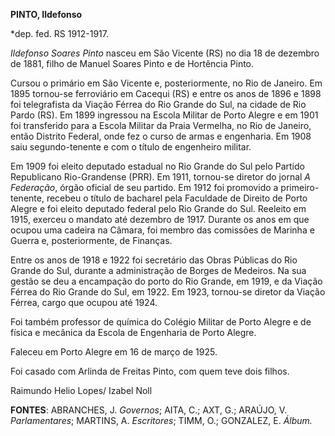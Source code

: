 **PINTO, Ildefonso**

\*dep. fed. RS 1912-1917.

*Ildefonso Soares Pinto* nasceu em São Vicente (RS) no dia 18 de
dezembro de 1881, filho de Manuel Soares Pinto e de Hortência Pinto.

Cursou o primário em São Vicente e, posteriormente, no Rio de Janeiro.
Em 1895 tornou-se ferroviário em Cacequi (RS) e entre os anos de 1896 e
1898 foi telegrafista da Viação Férrea do Rio Grande do Sul, na cidade
de Rio Pardo (RS). Em 1899 ingressou na Escola Militar de Porto Alegre e
em 1901 foi transferido para a Escola Militar da Praia Vermelha, no Rio
de Janeiro, então Distrito Federal, onde fez o curso de armas e
engenharia. Em 1908 saiu segundo-tenente e com o título de engenheiro
militar.

Em 1909 foi eleito deputado estadual no Rio Grande do Sul pelo Partido
Republicano Rio-Grandense (PRR). Em 1911, tornou-se diretor do jornal *A
Federação*, órgão oficial de seu partido. Em 1912 foi promovido a
primeiro-tenente, recebeu o título de bacharel pela Faculdade de Direito
de Porto Alegre e foi eleito deputado federal pelo Rio Grande do Sul.
Reeleito em 1915, exerceu o mandato até dezembro de 1917. Durante os
anos em que ocupou uma cadeira na Câmara, foi membro das comissões de
Marinha e Guerra e, posteriormente, de Finanças.

Entre os anos de 1918 e 1922 foi secretário das Obras Públicas do Rio
Grande do Sul, durante a administração de Borges de Medeiros. Na sua
gestão se deu a encampação do porto do Rio Grande, em 1919, e da Viação
Férrea do Rio Grande do Sul, em 1922. Em 1923, tornou-se diretor da
Viação Férrea, cargo que ocupou até 1924.

Foi também professor de química do Colégio Militar de Porto Alegre e de
física e mecânica da Escola de Engenharia de Porto Alegre.

Faleceu em Porto Alegre em 16 de março de 1925.

Foi casado com Arlinda de Freitas Pinto, com quem teve dois filhos.

Raimundo Helio Lopes/ Izabel Noll

**FONTES**: ABRANCHES, J. *Governos*; AITA, C.; AXT, G.; ARAÚJO, V.
*Parlamentares*; MARTINS, A. *Escritores*; TIMM, O.; GONZALEZ, E.
*Álbum.*

